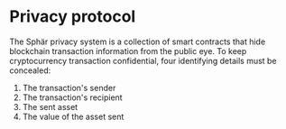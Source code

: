 # Privacy protocol

The Sphär privacy system is a collection of smart contracts that hide blockchain transaction information from the public eye. To keep cryptocurrency transaction confidential, four identifying details must be concealed:

1. The transaction's sender
2. The transaction's recipient
3. The sent asset
4. The value of the asset sent
